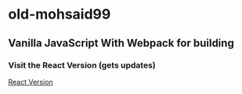 # old-mohsaid99

## Vanilla JavaScript With Webpack for building

### Visit the React Version (gets updates)

[React Version](https://mohammedsissa.github.io/mohsaid99/)

